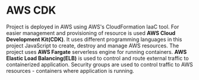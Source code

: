 <h1>AWS CDK</h1>
<p>Project is deployed in AWS using AWS's CloudFormation IaaC tool. 
For easier management and provisioning of resource is used <b>AWS Cloud Development Kit(CDK)</b>.
It uses different programming languages in this project JavaScript to create, destroy and manage 
AWS resources. The project uses <b>AWS Fargate</b> serverless engine for running containers.
<b>AWS Elastic Load Balancing(ELB)</b> is used to control and route external traffic to containerized application. 
Security groups are used to control traffic to AWS resources - containers where application is running. 
</p>